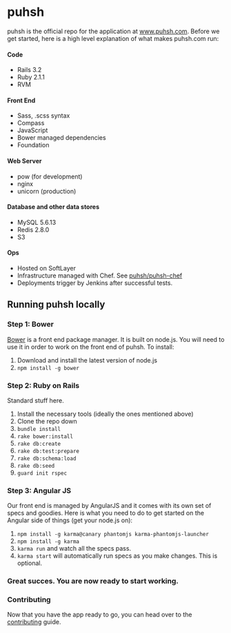 puhsh
=====
puhsh is the official repo for the application at www.puhsh.com. Before we get started, here is a high level explanation of what makes puhsh.com run:

#### Code
* Rails 3.2
* Ruby 2.1.1
* RVM

#### Front End
* Sass, .scss syntax
* Compass
* JavaScript
* Bower managed dependencies
* Foundation

#### Web Server
* pow (for development)
* nginx
* unicorn (production)

#### Database and other data stores
* MySQL 5.6.13
* Redis 2.8.0
* S3

#### Ops
* Hosted on SoftLayer
* Infrastructure managed with Chef. See [puhsh/puhsh-chef](https://github.com/puhsh/puhsh-chef)
* Deployments trigger by Jenkins after successful tests.


## Running puhsh locally

### Step 1: Bower
[Bower](http://bower.io/) is a front end package manager. It is built on node.js. You will need to use it in order to work on the front end of puhsh. To install:

1. Download and install the latest version of node.js 
2. `npm install -g bower` 

### Step 2: Ruby on Rails

Standard stuff here.

1. Install the necessary tools (ideally the ones mentioned above)
2. Clone the repo down
3. `bundle install`
4. `rake bower:install`
5. `rake db:create`
6. `rake db:test:prepare`
7. `rake db:schema:load`
8. `rake db:seed`
9. `guard init rspec`


### Step 3: Angular JS
Our front end is managed by AngularJS and it comes with its own set of specs and goodies.  Here is what you need to do to get started on the Angular side of things (get your node.js on):

1. `npm install -g karma@canary phantomjs karma-phantomjs-launcher`
2. `npm install -g karma`
3. `karma run` and watch all the specs pass.
4. `karma start` will automatically run specs as you make changes. This is optional.


### Great succes. You are now ready to start working.

### Contributing
Now that you have the app ready to go, you can head over to the [contributing](CONTRIBUTING.md) guide.
